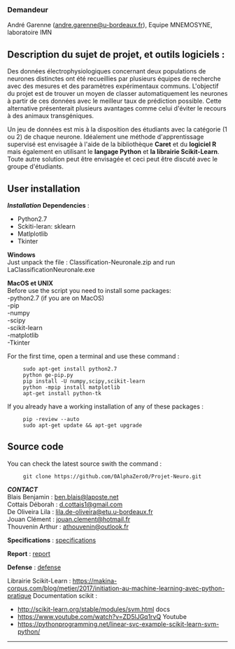 <p align="center">
<h3 align="center>Neuron-classification with Machine Learning </h3>
  ===========================================
  Development of a tool for automatic classification of biological neural signals.
</p>

## Demandeur

André Garenne (andre.garenne@u-bordeaux.fr),
Equipe MNEMOSYNE, laboratoire IMN


## Description du sujet de projet, et outils logiciels :

Des données électrophysiologiques concernant deux populations de neurones distinctes ont
été recueillies par plusieurs équipes de recherche avec des mesures et des paramètres
expérimentaux communs. L'objectif du projet est de trouver un moyen de classer
automatiquement les neurones à partir de ces données avec le meilleur taux de prédiction
possible. Cette alternative présenterait plusieurs avantages comme celui d'éviter le recours à
des animaux transgéniques.

Un jeu de données est mis à la disposition des étudiants avec la catégorie (1 ou 2) de chaque
neurone. Idéalement une méthode d'apprentissage supervisé est envisagée à l'aide de la
bibliothèque **Caret** et du **logiciel R** mais également en utilisant le **langage Python** et **la librairie
Scikit-Learn**. Toute autre solution peut être envisagée et ceci peut être discuté avec le groupe
d'étudiants.

## User installation

***Installation***
**Dependencies** :
- Python2.7
- Sckiti-leran: sklearn
- Matlplotlib
- Tkinter

**Windows**  
Just unpack the file : Classification-Neuronale.zip 
and run LaClassificationNeuronale.exe

**MacOS et UNIX**  
Before use the script you need to install some packages:  
  -python2.7 (if you are on MacOS)  
  -pip  
  -numpy  
  -scipy  
  -scikit-learn  
  -matplotlib  
  -Tkinter  

For the first time, open a terminal and use these command :
<pre><code>     sudo apt-get install python2.7
     python ge-pip.py
     pip install -U numpy,scipy,scikit-learn
     python -mpip install matplotlib
     apt-get install python-tk</code></pre>

If you already have a working installation of any of these packages :
  <pre><code>     pip -review --auto
     sudo apt-get update && apt-get upgrade</code></pre>

## Source code
You can check the latest source swith the command :
<pre><code>     git clone https://github.com/0AlphaZero0/Projet-Neuro.git</code></pre>



***CONTACT***  
Blais Benjamin : ben.blais@laposte.net  
Cottais Déborah : d.cottais1@gmail.com  
De Oliveira Lila : lila.de-oliveira@etu.u-bordeaux.fr  
Jouan Clément : jouan.clement@hotmail.fr  
Thouvenin Arthur : athouvenin@outlook.fr  


**Specifications** : [specifications](https://www.overleaf.com/13775721dzzjsknmydhv "Link to the document")

**Report** : [report](https://www.overleaf.com/13781350mcsgyrmmnxxg "Link to the document")

**Defense** : [defense](https://www.overleaf.com/14303504qzthnffthftb#/55103801/ "Link to the document")


Librairie Scikit-Learn : https://makina-corpus.com/blog/metier/2017/initiation-au-machine-learning-avec-python-pratique
Documentation scikit :
- http://scikit-learn.org/stable/modules/svm.html docs
- https://www.youtube.com/watch?v=ZD5lJGq1rvQ Youtube
- https://pythonprogramming.net/linear-svc-example-scikit-learn-svm-python/

---

